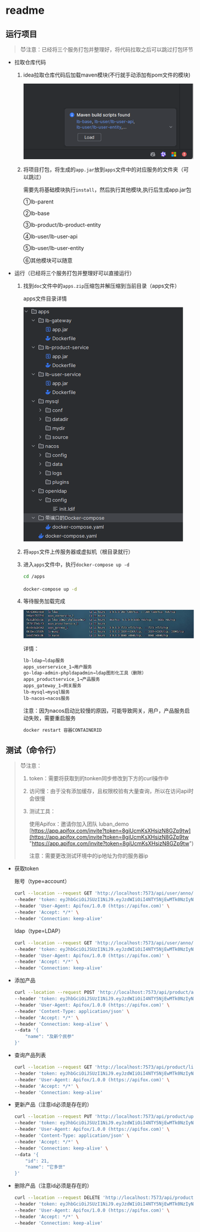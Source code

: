 # readme

## 运行项目

> 😈注意：已经将三个服务打包并整理好，将代码拉取之后可以跳过打包环节

-   拉取仓库代码
    1.  idea拉取仓库代码后加载maven模块(不行就手动添加有pom文件的模块)

        ![](./doc/readme/image_rRC1WzKuRf.png)
    2.  将项目打包，将生成的`app.jar`放到`apps`文件中的对应服务的文件夹（可以跳过）

        需要先将基础模块执行`install`，然后执行其他模块,执行后生成app.jar包

        ①lb-parent

        ②lb-base

        ③lb-product/lb-product-entity

        ④lb-user/lb-user-api

        ⑤lb-user/lb-user-entity

        ⑥其他模块可以随意
-   运行（已经将三个服务打包并整理好可以直接运行）
    1.  找到`doc`文件中的`apps.zip`压缩包并解压缩到当前目录（apps文件）

        apps文件目录详情

        ![](./doc/readme/image_-PW3ZYxw_B.png)
    2.  将`apps`文件上传服务器或虚拟机（根目录就行）
    3.  进入`apps`文件中，执行`docker-compose up -d`
        ```bash
        cd /apps
        
        docker-compose up -d
        ```
    4.  等待服务加载完成

        ![](./doc/readme/image_XyStooL0_R.png)

        详情：
        ```bash
        lb-ldap→ldap服务
        apps_userservice_1→用户服务
        go-ldap-admin-phpldapadmin→ldap图形化工具（删除）
        apps_productservice_1→产品服务
        apps_gateway_1→网关服务
        lb-mysql→mysql服务
        lb-nacos→nacos服务
        ```
        注意：因为nacos启动比较慢的原因，可能导致网关，用户，产品服务启动失败，需要重启服务
        ```bash
        docker restart 容器CONTAINERID
        
        ```

## 测试（命令行）

> 😈注意：
>
> 1.  token：需要将获取到的tonken同步修改到下方的curl操作中
> 2.  访问慢：由于没有添加缓存，且权限校验有大量查询，所以在访问api时会很慢
> 3.  测试工具：
>
>     使用Apifox：邀请你加入团队 luban\_demo [https://app.apifox.com/invite?token=8giUcmKsXHsizN8GZp9tw](https://app.apifox.com/invite?token=8giUcmKsXHsizN8GZp9tw "https://app.apifox.com/invite?token=8giUcmKsXHsizN8GZp9tw")
>
>     注意：需要更改测试环境中的ip地址为你的服务器ip

-   获取token

    账号（type=account）
    ```bash
    curl --location --request GET 'http://localhost:7573/api/user/anno/token?account=editor_1&password=editor_1&type=account' \
    --header 'token: eyJhbGciOiJSUzI1NiJ9.eyJzdWIiOiI4NTY5NjEwMTk0NzIyNTgzMDUiLCJhY2NvdW50IjoiZWRpdG9yXzEiLCJuYW1lIjoiZWRpdG9yXzEiLCJvcmdpZCI6ODU2OTU5ODY4MzU4MTA2MjA5LCJzdGF0aW9uaWQiOjg1Njk2MDEyNDY1OTQ0MTA4OSwiZXhwIjoxNzEwMTY4OTMyfQ.iwF0dKx1YRLswBGuUY5JiY5RjSFql7tIYnUBCrqlLooNztDOK9-R0CKHyXlHCucd9r0Ta29VjXYqiqd3D8GKFWCATs8UNZh1RYUxTFH1aQ_jBa8jiDpcyk2K_exYxuvtsaMJ-jXAcsmqoZ4GzL72_HyFNaZEqDx522mG-uvVqlA' \
    --header 'User-Agent: Apifox/1.0.0 (https://apifox.com)' \
    --header 'Accept: */*' \
    --header 'Connection: keep-alive'
    ```
    ldap（type=LDAP）
    ```bash
    curl --location --request GET 'http://localhost:7573/api/user/anno/token?account=editor_1&password=editor_1&type=LDAP' \
    --header 'token: eyJhbGciOiJSUzI1NiJ9.eyJzdWIiOiI4NTY5NjEwMTk0NzIyNTgzMDUiLCJhY2NvdW50IjoiZWRpdG9yXzEiLCJuYW1lIjoiZWRpdG9yXzEiLCJvcmdpZCI6ODU2OTU5ODY4MzU4MTA2MjA5LCJzdGF0aW9uaWQiOjg1Njk2MDEyNDY1OTQ0MTA4OSwiZXhwIjoxNzEwMTY4OTMyfQ.iwF0dKx1YRLswBGuUY5JiY5RjSFql7tIYnUBCrqlLooNztDOK9-R0CKHyXlHCucd9r0Ta29VjXYqiqd3D8GKFWCATs8UNZh1RYUxTFH1aQ_jBa8jiDpcyk2K_exYxuvtsaMJ-jXAcsmqoZ4GzL72_HyFNaZEqDx522mG-uvVqlA' \
    --header 'User-Agent: Apifox/1.0.0 (https://apifox.com)' \
    --header 'Accept: */*' \
    --header 'Connection: keep-alive'
    ```
-   添加产品
    ```bash
    curl --location --request POST 'http://localhost:7573/api/product/add' \
    --header 'token: eyJhbGciOiJSUzI1NiJ9.eyJzdWIiOiI4NTY5NjEwMTk0NzIyNTgzMDUiLCJhY2NvdW50IjoiZWRpdG9yXzEiLCJuYW1lIjoiZWRpdG9yXzEiLCJvcmdpZCI6ODU2OTU5ODY4MzU4MTA2MjA5LCJzdGF0aW9uaWQiOjg1Njk2MDEyNDY1OTQ0MTA4OSwiZXhwIjoxNzEwMTY4OTMyfQ.iwF0dKx1YRLswBGuUY5JiY5RjSFql7tIYnUBCrqlLooNztDOK9-R0CKHyXlHCucd9r0Ta29VjXYqiqd3D8GKFWCATs8UNZh1RYUxTFH1aQ_jBa8jiDpcyk2K_exYxuvtsaMJ-jXAcsmqoZ4GzL72_HyFNaZEqDx522mG-uvVqlA' \
    --header 'User-Agent: Apifox/1.0.0 (https://apifox.com)' \
    --header 'Content-Type: application/json' \
    --header 'Accept: */*' \
    --header 'Connection: keep-alive' \
    --data '{
        "name": "及新个民参"
    }'
    
    ```
-   查询产品列表
    ```bash
    curl --location --request GET 'http://localhost:7573/api/product/list?keyWord&pageNum=1&pageSize=10' \
    --header 'token: eyJhbGciOiJSUzI1NiJ9.eyJzdWIiOiI4NTY5NjEwMTk0NzIyNTgzMDUiLCJhY2NvdW50IjoiZWRpdG9yXzEiLCJuYW1lIjoiZWRpdG9yXzEiLCJvcmdpZCI6ODU2OTU5ODY4MzU4MTA2MjA5LCJzdGF0aW9uaWQiOjg1Njk2MDEyNDY1OTQ0MTA4OSwiZXhwIjoxNzEwMTY4OTMyfQ.iwF0dKx1YRLswBGuUY5JiY5RjSFql7tIYnUBCrqlLooNztDOK9-R0CKHyXlHCucd9r0Ta29VjXYqiqd3D8GKFWCATs8UNZh1RYUxTFH1aQ_jBa8jiDpcyk2K_exYxuvtsaMJ-jXAcsmqoZ4GzL72_HyFNaZEqDx522mG-uvVqlA' \
    --header 'User-Agent: Apifox/1.0.0 (https://apifox.com)' \
    --header 'Accept: */*' \
    --header 'Connection: keep-alive'
    ```
-   更新产品（注意id必须是存在的）
    ```bash
    curl --location --request PUT 'http://localhost:7573/api/product/update' \
    --header 'token: eyJhbGciOiJSUzI1NiJ9.eyJzdWIiOiI4NTY5NjEwMTk0NzIyNTgzMDUiLCJhY2NvdW50IjoiZWRpdG9yXzEiLCJuYW1lIjoiZWRpdG9yXzEiLCJvcmdpZCI6ODU2OTU5ODY4MzU4MTA2MjA5LCJzdGF0aW9uaWQiOjg1Njk2MDEyNDY1OTQ0MTA4OSwiZXhwIjoxNzEwMTY4OTMyfQ.iwF0dKx1YRLswBGuUY5JiY5RjSFql7tIYnUBCrqlLooNztDOK9-R0CKHyXlHCucd9r0Ta29VjXYqiqd3D8GKFWCATs8UNZh1RYUxTFH1aQ_jBa8jiDpcyk2K_exYxuvtsaMJ-jXAcsmqoZ4GzL72_HyFNaZEqDx522mG-uvVqlA' \
    --header 'User-Agent: Apifox/1.0.0 (https://apifox.com)' \
    --header 'Content-Type: application/json' \
    --header 'Accept: */*' \
    --header 'Connection: keep-alive' \
    --data '{
        "id": 21,
        "name": "它多世"
    }'
    ```
-   删除产品（注意id必须是存在的）
    ```bash
    curl --location --request DELETE 'http://localhost:7573/api/product/delete/77' \
    --header 'token: eyJhbGciOiJSUzI1NiJ9.eyJzdWIiOiI4NTY5NjEwMTk0NzIyNTgzMDUiLCJhY2NvdW50IjoiZWRpdG9yXzEiLCJuYW1lIjoiZWRpdG9yXzEiLCJvcmdpZCI6ODU2OTU5ODY4MzU4MTA2MjA5LCJzdGF0aW9uaWQiOjg1Njk2MDEyNDY1OTQ0MTA4OSwiZXhwIjoxNzEwMTY4OTMyfQ.iwF0dKx1YRLswBGuUY5JiY5RjSFql7tIYnUBCrqlLooNztDOK9-R0CKHyXlHCucd9r0Ta29VjXYqiqd3D8GKFWCATs8UNZh1RYUxTFH1aQ_jBa8jiDpcyk2K_exYxuvtsaMJ-jXAcsmqoZ4GzL72_HyFNaZEqDx522mG-uvVqlA' \
    --header 'User-Agent: Apifox/1.0.0 (https://apifox.com)' \
    --header 'Accept: */*' \
    --header 'Connection: keep-alive'
    ```
